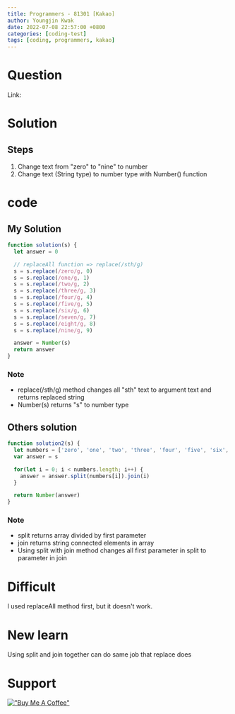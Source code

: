 ```yaml
---
title: Programmers - 81301 [Kakao]
author: Youngjin Kwak
date: 2022-07-08 22:57:00 +0800
categories: [coding-test]
tags: [coding, programmers, kakao]
---
```

# Question
Link:

# Solution
## Steps
1. Change text from "zero" to "nine" to number
2. Change text (String type) to number type with Number() function

# code
## My Solution
```javascript
function solution(s) {
  let answer = 0

  // replaceAll function => replace(/sth/g)
  s = s.replace(/zero/g, 0)
  s = s.replace(/one/g, 1)
  s = s.replace(/two/g, 2)
  s = s.replace(/three/g, 3)
  s = s.replace(/four/g, 4)
  s = s.replace(/five/g, 5)
  s = s.replace(/six/g, 6)
  s = s.replace(/seven/g, 7)
  s = s.replace(/eight/g, 8)
  s = s.replace(/nine/g, 9)

  answer = Number(s)
  return answer
}
```
### Note
- replace(/sth/g) method changes all "sth" text to argument text and returns replaced string
- Number(s) returns "s" to number type

## Others solution
```javascript
function solution2(s) {
  let numbers = ['zero', 'one', 'two', 'three', 'four', 'five', 'six', 'seven', 'eight', 'nine']
  var answer = s

  for(let i = 0; i < numbers.length; i++) {
    answer = answer.split(numbers[i]).join(i)
  }

  return Number(answer)
}
```
### Note
- split returns array divided by first parameter
- join returns string connected elements in array
- Using split with join method changes all first parameter in split to parameter in join

# Difficult
I used replaceAll method first, but it doesn't work.

# New learn
Using split and join together can do same job that replace does

# Support
[!["Buy Me A Coffee"](https://www.buymeacoffee.com/assets/img/custom_images/orange_img.png)](https://www.buymeacoffee.com/youngjinkwak)
